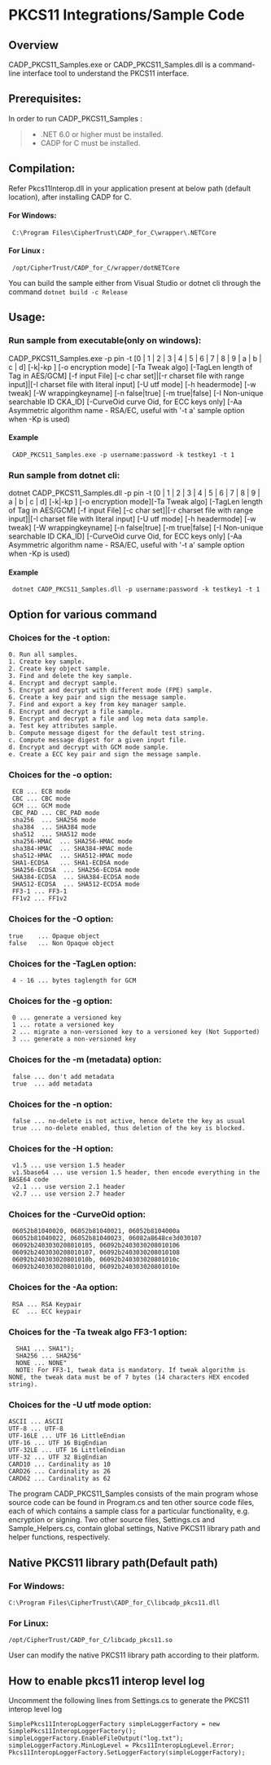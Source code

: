 
# PKCS11 Integrations/Sample Code

## Overview
CADP_PKCS11_Samples.exe or CADP_PKCS11_Samples.dll is a command-line interface tool to understand the PKCS11 interface.

## Prerequisites: 
In order to run CADP_PKCS11_Samples :
> - .NET 6.0 or higher must be installed.<br>
> - CADP for C must be installed.


## Compilation:
Refer Pkcs11Interop.dll in your application present at below path (default location), after installing CADP for C.
#### For Windows: 
     C:\Program Files\CipherTrust\CADP_for_C\wrapper\.NETCore
#### For Linux : 
     /opt/CipherTrust/CADP_for_C/wrapper/dotNETCore
You can build the sample either from Visual Studio or dotnet cli through the command `dotnet build -c Release`
 

## Usage: 
### Run sample from executable(only on windows):
CADP_PKCS11_Samples.exe -p pin -t [0 | 1 | 2 | 3 | 4 | 5 | 6 | 7 | 8 | 9 | a | b | c | d] [-k|-kp <keyname>] [-o encryption mode] [-Ta Tweak algo] [-TagLen length of Tag in AES/GCM] [-f input File]
[-c char set]|[-r charset file with range input]|[-l charset file with literal input] [-U utf mode] [-h headermode] [-w tweak] [-W wrappingkeyname] [-n false|true] [-m true|false] [-I Non-unique searchable ID CKA_ID]
[-CurveOid curve Oid, for ECC keys only] [-Aa Asymmetric algorithm name - RSA/EC, useful with '-t a' sample option when -Kp is used)

#### Example
     CADP_PKCS11_Samples.exe -p username:password -k testkey1 -t 1



### Run sample from dotnet cli:
dotnet CADP_PKCS11_Samples.dll -p pin -t [0 | 1 | 2 | 3 | 4 | 5 | 6 | 7 | 8 | 9 | a | b | c | d] [-k|-kp <keyname>] [-o encryption mode][-Ta Tweak algo] [-TagLen length of Tag in AES/GCM] [-f input File]
[-c char set]|[-r charset file with range input]|[-l charset file with literal input] [-U utf mode] [-h headermode] [-w tweak] [-W wrappingkeyname] [-n false|true] [-m true|false] [-I Non-unique searchable ID CKA_ID]
[-CurveOid curve Oid, for ECC keys only] [-Aa Asymmetric algorithm name - RSA/EC, useful with '-t a' sample option when -Kp is used)

#### Example
     dotnet CADP_PKCS11_Samples.dll -p username:password -k testkey1 -t 1

## Option for various command
### Choices for the -t option:
    0. Run all samples.
    1. Create key sample.                                                               		
    2. Create key object sample.
    3. Find and delete the key sample.
    4. Encrypt and decrypt sample.
    5. Encrypt and decrypt with different mode (FPE) sample.
    6. Create a key pair and sign the message sample.
    7. Find and export a key from key manager sample.
    8. Encrypt and decrypt a file sample.
    9. Encrypt and decrypt a file and log meta data sample.
    a. Test key attributes sample.                            
    b. Compute message digest for the default test string.
    c. Compute message digest for a given input file.
    d. Encrypt and decrypt with GCM mode sample.
    e. Create a ECC key pair and sign the message sample.
### Choices for the -o option:
     ECB ... ECB mode
     CBC ... CBC mode
     GCM ... GCM mode
     CBC_PAD ... CBC_PAD mode
     sha256  ... SHA256 mode
     sha384  ... SHA384 mode
     sha512  ... SHA512 mode
     sha256-HMAC  ... SHA256-HMAC mode
     sha384-HMAC  ... SHA384-HMAC mode
     sha512-HMAC  ... SHA512-HMAC mode
     SHA1-ECDSA   ... SHA1-ECDSA mode
     SHA256-ECDSA  ... SHA256-ECDSA mode
     SHA384-ECDSA  ... SHA384-ECDSA mode
     SHA512-ECDSA  ... SHA512-ECDSA mode
     FF3-1 ... FF3-1
     FF1v2 ... FF1v2
### Choices for the -O option:
    true    ... Opaque object
    false   ... Non Opaque object
### Choices for the -TagLen option:
     4 - 16 ... bytes taglength for GCM
### Choices for the -g option:
     0 ... generate a versioned key
     1 ... rotate a versioned key
     2 ... migrate a non-versioned key to a versioned key (Not Supported)
     3 ... generate a non-versioned key
### Choices for the -m (metadata) option:
     false ... don't add metadata
     true  ... add metadata
### Choices for the -n option:
     false ... no-delete is not active, hence delete the key as usual
     true ... no-delete enabled, thus deletion of the key is blocked.
### Choices for the -H option:
     v1.5 ... use version 1.5 header
     v1.5base64 ... use version 1.5 header, then encode everything in the BASE64 code
     v2.1 ... use version 2.1 header
     v2.7 ... use version 2.7 header
### Choices for the -CurveOid option:
     06052b81040020, 06052b81040021, 06052b8104000a
     06052b81040022, 06052b81040023, 06082a8648ce3d030107
     06092b2403030208010105, 06092b2403030208010106
     06092b2403030208010107, 06092b2403030208010108
     06092b240303020801010b, 06092b240303020801010c
     06092b240303020801010d, 06092b240303020801010e
### Choices for the -Aa option:
     RSA ... RSA Keypair
     EC  ... ECC keypair
     
### Choices for the -Ta tweak algo FF3-1 option:
      SHA1 ... SHA1");
      SHA256 ... SHA256"
      NONE ... NONE"
      NOTE: For FF3-1, tweak data is mandatory. If tweak algorithm is NONE, the tweak data must be of 7 bytes (14 characters HEX encoded string).
### Choices for the -U utf mode option:
    ASCII ... ASCII
    UTF-8 ... UTF-8
    UTF-16LE ... UTF 16 LittleEndian
    UTF-16 ... UTF 16 BigEndian
    UTF-32LE ... UTF 16 LittleEndian
    UTF-32 ... UTF 32 BigEndian
    CARD10 ... Cardinality as 10
    CARD26 ... Cardinality as 26
    CARD62 ... Cardinality as 62

The program CADP_PKCS11_Samples consists of the main program whose source code can be found in Program.cs and ten other source code files, 
each of which contains a sample class for a particular functionality, e.g. encryption or signing. 
Two other source files, Settings.cs and Sample_Helpers.cs, contain global settings, Native PKCS11 library path and helper functions, respectively.
## Native PKCS11 library path(Default path)
### For Windows:
    C:\Program Files\CipherTrust\CADP_for_C\libcadp_pkcs11.dll
### For Linux:
    /opt/CipherTrust/CADP_for_C/libcadp_pkcs11.so
    
User can modify the native PKCS11 library path according to their platform. 

## How to enable pkcs11 interop level log    
Uncomment the following lines from Settings.cs to generate the PKCS11 interop level log
```
SimplePkcs11InteropLoggerFactory simpleLoggerFactory = new SimplePkcs11InteropLoggerFactory();
simpleLoggerFactory.EnableFileOutput("log.txt");
simpleLoggerFactory.MinLogLevel = Pkcs11InteropLogLevel.Error;
Pkcs11InteropLoggerFactory.SetLoggerFactory(simpleLoggerFactory);
```
 
